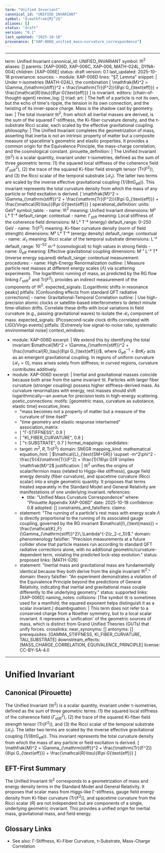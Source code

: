 ```yaml
---
term: "Unified Invariant"
canonical_id: "UNIFIED_INVARIANT"
symbol: "$\mathfrak{M}^2$"
aliases: []
status: "draft"
version: "0.1"
last_updated: "2025-10-18"
provenance: ["XAP-006D_unified_mass–curvature_correspondence"]
---
```


---
term: Unified Invariant
canonical_id: UNIFIED_INVARIANT
symbol: $\mathfrak{M}^2$
aliases: []
parents: [XAP-006D, XAP-006C, XAP-006, MATH-024L, DYNA-004]
children: [XAP-006E]
status: draft
version: 0.1
last_updated: 2025-10-18
provenance:
  sources:
    - module: XAP-006D
      lines: "§7, Lemma"
      snippet: |
        Under τ-isometries (MATH-024L), the combination
        \[
        \mathfrak{M}^2
        = \Gamma_{\mathrm{stiff}}^2
          + \frac{\mathrm{Tr}(F^2)}{8\pi G_{\text{eff}}}
          + \frac{\mathcal{R}_\tau}{8\pi G_{\text{eff}}}
        \]
        is invariant.
  editors: [chain-of-thought-agent]
  review_log: []
triad:
  art: |
    The heft of a particle is not its own, but the echo of time's ripple, the tension in its own connection, and the twisting of its inner-space charge. Mass is the shadow cast by geometry.
  law: |
    The total invariant $\mathfrak{M}^2$, from which all inertial masses are derived, is the sum of the squared Γ-stiffness, the Ki-fiber curvature density, and the τ-substrate Ricci scalar, each scaled by the effective gravitational coupling.
  philosophy: |
    The Unified Invariant completes the geometrization of mass, asserting that inertia is not an intrinsic property of matter but a composite measure of spacetime's geometric and elastic properties. It provides a common origin for the Equivalence Principle, the mass-charge correlation, and the cosmological constant.
pirouette_definition: |
  The Unified Invariant ($\mathfrak{M}^2$) is a scalar quantity, invariant under τ-isometries, defined as the sum of three geometric terms: (1) the squared local stiffness of the coherence field ($\Gamma_{\mathrm{stiff}}^2$), (2) the trace of the squared Ki-fiber field strength tensor ($\mathrm{Tr}(F^2)$), and (3) the Ricci scalar of the temporal substrate ($\mathcal{R}_\tau$). The latter two terms are scaled by the inverse effective gravitational coupling ($1/(8\pi G_{\text{eff}})$). This invariant represents the total curvature density from which the mass of any particle or field excitation is derived.
  \[
  \mathfrak{M}^2 = \Gamma_{\mathrm{stiff}}^2 + \frac{\mathrm{Tr}(F^2)}{8\pi G_{\text{eff}}} + \frac{\mathcal{R}_\tau}{8\pi G_{\text{eff}}}
  \]
operational_definition:
  units: GeV²
  symbol_table:
    - name: $\mathfrak{M}^2$
      meaning: Unified Invariant
      dimensions: M² L⁴ T⁻⁴
      default_range: contextual
    - name: $\Gamma_{\mathrm{stiff}}$
      meaning: Local stiffness of the coherence field
      dimensions: M L² T⁻² (energy)
      default_range: 0–250 GeV
    - name: $\mathrm{Tr}(F^2)$
      meaning: Ki-fiber curvature density (norm of field strength)
      dimensions: M² L⁴ T⁻⁸ (energy density)
      default_range: contextual
    - name: $\mathcal{R}_\tau$
      meaning: Ricci scalar of the temporal substrate
      dimensions: L⁻²
      default_range: $10^{-52}$ m⁻² (cosmological) to high values in strong fields
    - name: $G_{\text{eff}}$
      meaning: Effective gravitational coupling
      dimensions: M⁻¹ L⁻³ T⁴ (inverse energy squared)
      default_range: contextual
  measurement:
    procedures:
      - name: High-Energy Renormalization
        outline: |
          Measure particle rest masses at different energy scales ($\Lambda$) via scattering experiments. The logarithmic running of mass, as predicted by the RG flow linking $\Gamma_{\mathrm{stiff}}^2$ and $\mathrm{Tr}(F^2)$, provides an indirect measurement of the components of $\mathfrak{M}^2$.
        expected_signals: [Logarithmic shifts in resonance peaks]
        pitfalls: [Confounding effects from standard QFT radiative corrections]
      - name: Gravitational-Temporal Correlation
        outline: |
          Use high-precision atomic clocks or satellite-based interferometers to detect minute time-dilation drifts. Correlate these drifts with local variations in field curvature (e.g., passing gravitational waves) to isolate the $\mathcal{R}_\tau$ component of mass.
        expected_signals: [Picosecond-scale clock drifts correlated with LIGO/Virgo events]
        pitfalls: [Extremely low signal-to-noise ratio, systematic environmental noise]
context_windows:
  - module: XAP-006D
    excerpt: |
      We extend this by identifying the total invariant $\mathcal{M}^2 = \Gamma_{\mathrm{stiff}}^2 + \frac{\mathcal{R}_\tau}{8\pi G_{\text{eff}}}$, where $G_{\text{eff}}^{-1}=8\pi K_\Gamma$ acts as an emergent gravitational coupling. In regions of uniform curvature ($\mathcal{R}_\tau=0$), mass arises solely from stiffness; in curved regions, curvature contributes additively.
  - module: XAP-006D
    excerpt: |
      Inertial and gravitational masses coincide because both arise from the same invariant $\mathfrak{M}$. Particles with larger fiber curvature (stronger coupling) possess higher stiffness-derived mass. As curvature renormalizes with energy, rest masses should shift logarithmically—an avenue for precision tests in high-energy scattering.
poetic_connections:
  motifs: [geometric mass, curvature as substance, elastic time]
  evocative_lines:
    - "mass becomes not a property of matter but a measure of the curvature of time itself"
    - "time geometry and elastic response intertwined"
  association_matrix:
    - [ "Γ-STIFFNESS", 0.9 ]
    - [ "KI_FIBER_CURVATURE", 0.8 ]
    - [ "τ-SUBSTRATE", 0.7 ]
formal_mappings:
  candidates:
    - target: $m^2, R, \mathrm{Tr}(F^2)$
      domain: SM|GR
      mapping_kind: mathematical
      equation_hint: |
        $\mathcal{L}_{\text{SM+GR}} \supset -m^2\phi^2 - \frac{1}{4}\mathrm{Tr}(F^2) + \frac{1}{16\pi G}R \implies \mathfrak{M}^2$
      justification: |
        $\mathfrak{M}^2$ unifies the origins of scalar/fermion mass (related to Higgs-like stiffness), gauge field energy density (fiber curvature), and spacetime curvature (Ricci scalar) into a single geometric quantity. It proposes that terms treated separately in the Standard Model and General Relativity are manifestations of one underlying invariant.
      references:
        - title: "Unified Mass Curvature Correspondence"
          where: "Pirouette Appendix XAP-006D"
          date: 2025-10-18
      confidence: 0.8
  adopted: []
constraints_and_falsifiers:
  claims:
    - statement: "The running of a particle's rest mass with energy scale $\Lambda$ is directly proportional to the running of its associated gauge coupling, governed by the RG invariant $\mathcal{I}_{\text{mass}} = \frac{\mathcal{K}_F}{\Gamma_{\mathrm{stiff}}^2}\,\Lambda^{-2(c_2-c_1)}$."
      domain: phenomenology
      falsifier: "Precision measurements at a future collider show that particle masses run according to standard QFT radiative corrections alone, with no additional geometric/curvature-dependent term, violating the predicted lock-step evolution."
      status: proposed
      links: [MATH-026]
    - statement: "Inertial mass and gravitational mass are fundamentally identical because they both derive from the single invariant $\mathfrak{M}^2$."
      domain: theory
      falsifier: "An experiment demonstrates a violation of the Equivalence Principle beyond the predictions of General Relativity, indicating that inertial and gravitational mass couple differently to the underlying geometry."
      status: supported
      links: [XAP-006D]
naming_notes:
  collisions: [The symbol $\mathfrak{M}$ is sometimes used for a manifold; the squared exponent helps distinguish it as a scalar invariant.]
  disambiguation: |
    This term does not refer to a conserved charge from a Noether symmetry, but to a local scalar invariant. It represents a 'unification' of the geometric sources of mass, which is distinct from Grand Unified Theories (GUTs) that unify forces.
crosslinks:
  near_synonyms: []
  antonyms: []
  prerequisites: [GAMMA_STIFFNESS, KI_FIBER_CURVATURE, TAU_SUBSTRATE]
  downstream_effects: [MASS_CHARGE_CORRELATION, EQUIVALENCE_PRINCIPLE]
license: CC-BY-SA-4.0
---

# Unified Invariant

## Canonical (Pirouette)
The Unified Invariant ($\mathfrak{M}^2$) is a scalar quantity, invariant under τ-isometries, defined as the sum of three geometric terms: (1) the squared local stiffness of the coherence field ($\Gamma_{\mathrm{stiff}}^2$), (2) the trace of the squared Ki-fiber field strength tensor ($\mathrm{Tr}(F^2)$), and (3) the Ricci scalar of the temporal substrate ($\mathcal{R}_\tau$). The latter two terms are scaled by the inverse effective gravitational coupling ($1/(8\pi G_{\text{eff}})$). This invariant represents the total curvature density from which the mass of any particle or field excitation is derived.
\[
\mathfrak{M}^2 = \Gamma_{\mathrm{stiff}}^2 + \frac{\mathrm{Tr}(F^2)}{8\pi G_{\text{eff}}} + \frac{\mathcal{R}_\tau}{8\pi G_{\text{eff}}}
\]

## EFT-First Summary
The Unified Invariant $\mathfrak{M}^2$ corresponds to a geometrization of mass and energy density terms in the Standard Model and General Relativity. It proposes that scalar mass from Higgs-like Γ-stiffness, gauge field energy density from Ki-fiber curvature ($\mathrm{Tr}(F^2)$), and spacetime curvature from the Ricci scalar ($R$) are not independent but are components of a single, underlying geometric invariant. This provides a unified origin for inertial mass, gravitational mass, and field energy.

## Glossary Links
- See also: Γ-Stiffness, Ki-Fiber Curvature, τ-Substrate, Mass-Charge Correlation